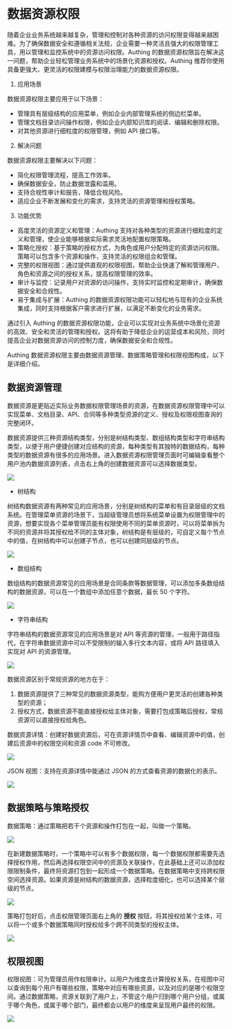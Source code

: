 # 数据资源权限

随着企业业务系统越来越复杂，管理和控制对各种资源的访问权限变得越来越困难。为了确保数据安全和遵循相关法规，企业需要一种灵活且强大的权限管理工具，用以管理和监控系统中的资源访问权限。Authing 的数据资源权限旨在解决这一问题，帮助企业轻松管理业务系统中的场景化资源和授权。Authing 推荐你使用具备更强大、更灵活的权限建模与权限治理能力的数据资源权限。

1. 应用场景

数据资源权限主要应用于以下场景：

- 管理具有层级结构的应用菜单，例如企业内部管理系统的侧边栏菜单。
- 管理文档目录访问操作权限，例如企业内部知识库的阅读、编辑和删除权限。
- 对其他资源进行细粒度的权限管理，例如 API 接口等。

2. 解决问题

数据资源权限主要解决以下问题：

- 简化权限管理流程，提高工作效率。
- 确保数据安全，防止数据泄露和滥用。
- 支持合规性审计和报告，降低合规风险。
- 适应企业不断发展和变化的需求，支持灵活的资源管理和授权策略。

3. 功能优势

- 高度灵活的资源定义和管理：Authing 支持对各种类型的资源进行细粒度的定义和管理，使企业能够根据实际需求灵活地配置权限策略。
- 策略化授权：基于策略的授权方式，为角色或用户分配特定的资源访问权限。策略可以包含多个资源和操作，支持灵活的权限组合和管理。
- 完整的权限视图：通过提供直观的权限视图，帮助企业快速了解和管理用户、角色和资源之间的授权关系，提高权限管理的效率。
- 审计与监控：记录用户对资源的访问操作，支持实时监控和定期审计，确保数据安全和合规性。
- 易于集成与扩展：Authing 的数据资源权限功能可以轻松地与现有的企业系统集成，同时支持根据客户需求进行扩展，以满足不断变化的业务需求。

通过引入 Authing 的数据资源权限功能，企业可以实现对业务系统中场景化资源的高效、安全和灵活的管理和授权。这将有助于降低企业的运营成本和风险，同时提高企业对数据资源访问的控制力度，确保数据安全和合规性。

Authing 数据资源权限主要由数据资源管理、数据策略管理和权限视图构成，以下是详细介绍。

## 数据资源管理

数据资源是更贴近实际业务数据权限管理场景的资源，在数据资源权限管理中可以实现菜单、文档目录、API、合同等多种类型资源的定义、授权及权限视图查询的完整闭环。

数据资源提供三种资源结构类型，分别是树结构类型、数组结构类型和字符串结构类型，以便于用户便捷创建对应结构的资源，每种类型有其独特的数据结构，每种类型的数据资源有很多的应用场景。进入数据资源权限管理页面时可编辑查看整个用户池内数据资源列表，点击右上角的创建数据资源可以选择数据类型。

![](./images/create-data-resource.png)

- 树结构

树结构数据资源有两种常见的应用场景，分别是树结构的菜单和有目录层级的文档系统。在管理菜单资源的场景下，当超级管理员想将系统菜单设置为权限管理中的资源，想要实现各个菜单管理员能有权限使用不同的菜单资源时，可以将菜单拆为不同的资源并将其授权给不同的主体对象，树结构是有层级的，可自定义每个节点中的值，在树结构中可以创建子节点，也可以创建同层级的节点。 

![](./images/data-resource-tree.png)

- 数组结构

数组结构的数据资源常见的应用场景是合同条款等数据管理，可以添加多条数组结构的数据资源，可以在一个数组中添加任意个数据，最长 50 个字符。

![](./images/data-resource-array.png)

- 字符串结构

字符串结构的数据资源常见的应用场景是对 API 等资源的管理，一般用于路径指代，在字符串数据资源中可以不受限制的输入多行文本内容，或将 API 路径填入实现对 API 的资源管理。

![](./images/data-resource-string.png)

数据资源区别于常规资源的地方在于：

1. 数据资源提供了三种常见的数据资源类型，能购方便用户更灵活的创建各种类型的资源；
2. 授权方式，数据资源不能直接授权给主体对象，需要打包成策略后授权，常规资源可以直接授权给角色。

数据资源详情：创建好数据资源后，可在资源详情页中查看、编辑资源中的值，创建后资源中的权限空间和资源 code 不可修改。

![](./images/data-resource-detail.png)

JSON 视图：支持在资源详情中能通过 JSON 的方式查看资源的数据化的表示。

![](./images/data-resource-JSON.png)



## 数据策略与策略授权

数据策略：通过策略把若干个资源和操作打包在一起，叫做一个策略。

![](./images/data-policy-list.png) 

在新建数据策略时，一个策略中可以有多个数据权限，每一个数据权限都需要先选择授权作用，然后再选择权限空间中的资源及关联操作，在此基础上还可以添加权限限制条件，最终将资源打包到一起形成一个数据策略。在数据策略中支持跨权限空间选择资源。如果资源是树结构的数据资源，选择粒度细化，也可以选择某个层级的节点。 

![](./images/data-policy-update.png)

策略打包好后，点击权限管理页面右上角的 **授权** 按钮，将其授权给某个主体，可以将一个或多个数据策略同时授权给多个跨不同类型的授权主体。

![](./images/data-policy-authorization.png)
## 权限视图

权限视图：可为管理员用作权限审计。以用户为维度去计算授权关系，在视图中可以查询到每个用户有哪些权限，策略中对应有哪些资源，以及对应的是哪个权限空间。通过数据策略，资源关联到了用户上，不管这个用户归到哪个用户分组，或属于哪个角色，或属于哪个部门，最终都会以用户的维度来呈现用户最终的权限。

![](./images/permission-view.png)
